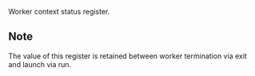 Worker context status register.

## Note

The value of this register is retained between worker termination via
exit and launch via run.
